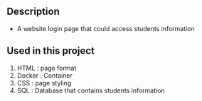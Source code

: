 ## Description 
- A website login page that could access students information
## Used in this project
1. HTML : page format
2. Docker : Container
3. CSS : page styling
4. SQL : Database that contains students information
